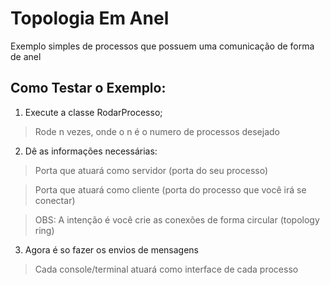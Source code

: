 # Topologia Em Anel
  Exemplo simples de processos que possuem uma comunicação de forma de anel
  
## Como Testar o Exemplo:
1. Execute a classe RodarProcesso;

> Rode n vezes, onde o n é o numero de processos desejado

2. Dê as informações necessárias:

> Porta que atuará como servidor (porta do seu processo)

> Porta que atuará como cliente (porta do processo que você irá se conectar)

> OBS: A intenção é você crie as conexões de forma circular (topology ring)

3. Agora é so fazer os envios de mensagens

> Cada console/terminal atuará como interface de cada processo
